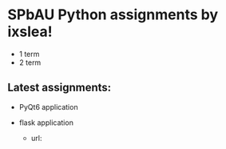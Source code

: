 # SPbAU Python assignments by ixslea!

* 1 term
* 2 term

## Latest assignments:

* PyQt6 application

* flask application 
    - url: 


